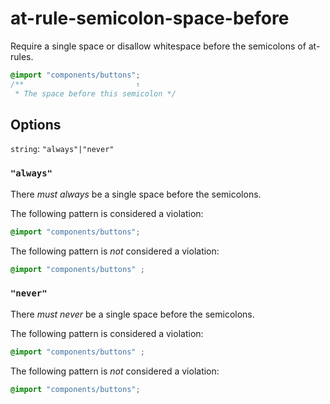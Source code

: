 # at-rule-semicolon-space-before

Require a single space or disallow whitespace before the semicolons of at-rules.

```css
@import "components/buttons";
/**                         ↑
 * The space before this semicolon */
```

## Options

`string`: `"always"|"never"`

### `"always"`

There *must always* be a single space before the semicolons.

The following pattern is considered a violation:

```css
@import "components/buttons";
```

The following pattern is *not* considered a violation:

```css
@import "components/buttons" ;
```

### `"never"`

There *must never* be a single space before the semicolons.

The following pattern is considered a violation:

```css
@import "components/buttons" ;
```

The following pattern is *not* considered a violation:

```css
@import "components/buttons";
```
